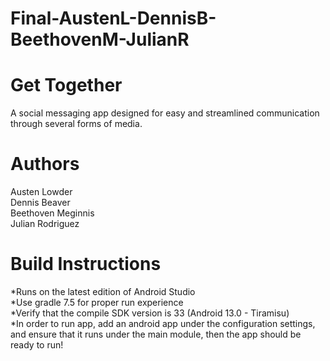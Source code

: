 # Final-AustenL-DennisB-BeethovenM-JulianR

# Get Together
A social messaging app designed for easy and streamlined communication through several forms of media.

# Authors
Austen Lowder\
Dennis Beaver\
Beethoven Meginnis\
Julian Rodriguez

# Build Instructions
*Runs on the latest edition of Android Studio\
*Use gradle 7.5 for proper run experience\
*Verify that the compile SDK version is 33 (Android 13.0 - Tiramisu)\
*In order to run app, add an android app under the configuration settings, and ensure that it runs under the main module, then the app should be ready to run!
